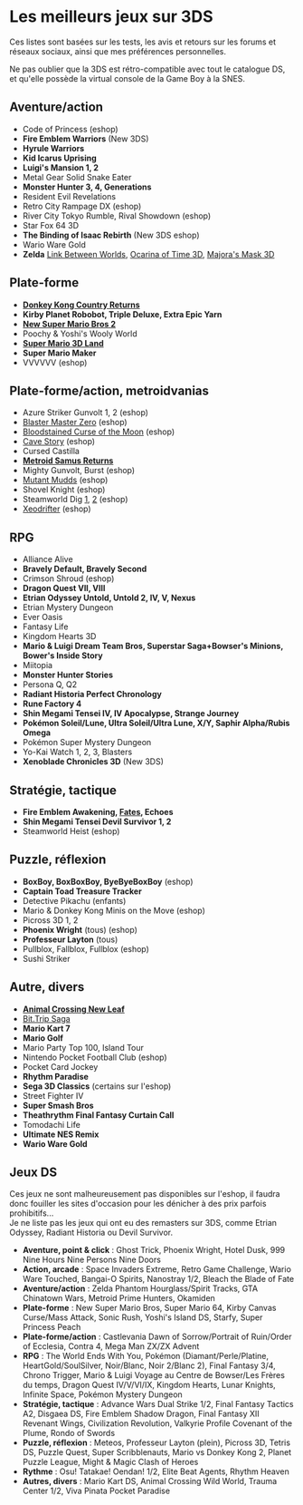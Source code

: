 # Les meilleurs jeux sur 3DS

Ces listes sont basées sur les tests, les avis et retours sur les forums et réseaux sociaux, ainsi que mes préférences personnelles.

Ne pas oublier que la 3DS est rétro-compatible avec tout le catalogue DS, et qu'elle possède la virtual console de la Game Boy à la SNES.

## Aventure/action

- Code of Princess (eshop)
- **Fire Emblem Warriors** (New 3DS)
- **Hyrule Warriors**
- **Kid Icarus Uprising**
- **Luigi's Mansion 1, 2**
- Metal Gear Solid Snake Eater
- **Monster Hunter 3, 4, Generations**
- Resident Evil Revelations
- Retro City Rampage DX (eshop)
- River City Tokyo Rumble, Rival Showdown (eshop)
- Star Fox 64 3D
- **The Binding of Isaac Rebirth** (New 3DS eshop)
- Wario Ware Gold
- **Zelda** [Link Between Worlds](https://www.cosmo0.fr/critique/the-legend-of-zelda-a-link-between-worlds/), [Ocarina of Time 3D](https://www.cosmo0.fr/critique/critique-express/the-legend-of-zelda-ocarina-of-time-3d/), [Majora's Mask 3D](https://www.cosmo0.fr/critique/critique-express/the-legend-of-zelda-majoras-mask-3d/)

## Plate-forme

- **[Donkey Kong Country Returns](https://www.cosmo0.fr/critique/critique-express/donkey-kong-country-returns-3d/)**
- **Kirby Planet Robobot, Triple Deluxe, Extra Epic Yarn**
- **[New Super Mario Bros 2](https://www.cosmo0.fr/critique/critique-express/new-super-mario-bros-2/)**
- Poochy & Yoshi's Wooly World
- **[Super Mario 3D Land](https://www.cosmo0.fr/critique/critique-express/super-mario-3d-land/)**
- **Super Mario Maker**
- VVVVVV (eshop)

## Plate-forme/action, metroidvanias

- Azure Striker Gunvolt 1, 2 (eshop)
- [Blaster Master Zero](https://www.cosmo0.fr/critique/blaster-master-zero/) (eshop)
- [Bloodstained Curse of the Moon](https://www.cosmo0.fr/critique/bloodstained-curse-of-the-moon/) (eshop)
- [Cave Story](https://www.cosmo0.fr/critique/critique-express/cave-story/) (eshop)
- Cursed Castilla
- **[Metroid Samus Returns](https://www.cosmo0.fr/critique/metroid-samus-returns/)**
- Mighty Gunvolt, Burst (eshop)
- [Mutant Mudds](https://www.cosmo0.fr/critique/mutant-mudds-collection/) (eshop)
- Shovel Knight (eshop)
- Steamworld Dig [1](https://www.cosmo0.fr/critique/critique-express/steamworld-dig/), [2](https://www.cosmo0.fr/critique/steamworld-dig-2/) (eshop)
- [Xeodrifter](https://www.cosmo0.fr/critique/xeodrifter/) (eshop)

## RPG

- Alliance Alive
- **Bravely Default, Bravely Second**
- Crimson Shroud (eshop)
- **Dragon Quest VII, VIII**
- **Etrian Odyssey Untold, Untold 2, IV, V, Nexus**
- Etrian Mystery Dungeon
- Ever Oasis
- Fantasy Life
- Kingdom Hearts 3D
- **Mario & Luigi Dream Team Bros, Superstar Saga+Bowser's Minions, Bower's Inside Story**
- Miitopia
- **Monster Hunter Stories**
- Persona Q, Q2
- **Radiant Historia Perfect Chronology**
- **Rune Factory 4**
- **Shin Megami Tensei IV, IV Apocalypse, Strange Journey**
- **Pokémon Soleil/Lune, Ultra Soleil/Ultra Lune, X/Y, Saphir Alpha/Rubis Omega**
- Pokémon Super Mystery Dungeon
- Yo-Kai Watch 1, 2, 3, Blasters
- **Xenoblade Chronicles 3D** (New 3DS)

## Stratégie, tactique

- **Fire Emblem Awakening, [Fates](https://www.cosmo0.fr/critique/critique-express/fire-emblem-fates/), Echoes**
- **Shin Megami Tensei Devil Survivor 1, 2**
- Steamworld Heist (eshop)

## Puzzle, réflexion

- **BoxBoy, BoxBoxBoy, ByeByeBoxBoy** (eshop)
- **Captain Toad Treasure Tracker**
- Detective Pikachu (enfants)
- Mario & Donkey Kong Minis on the Move (eshop)
- Picross 3D 1, 2
- **Phoenix Wright** (tous) (eshop)
- **Professeur Layton** (tous)
- Pullblox, Fallblox, Fullblox (eshop)
- Sushi Striker

## Autre, divers

- **[Animal Crossing New Leaf](https://www.cosmo0.fr/critique/critique-express/animal-crossing-new-leaf/)**
- [Bit.Trip Saga](https://www.cosmo0.fr/critique/critique-express/bit-trip-saga/)
- **Mario Kart 7**
- **Mario Golf**
- Mario Party Top 100, Island Tour
- Nintendo Pocket Football Club (eshop)
- Pocket Card Jockey
- **Rhythm Paradise**
- **Sega 3D Classics** (certains sur l'eshop)
- Street Fighter IV
- **Super Smash Bros**
- **Theathrythm Final Fantasy Curtain Call**
- Tomodachi Life
- **Ultimate NES Remix**
- **Wario Ware Gold**

## Jeux DS

Ces jeux ne sont malheureusement pas disponibles sur l'eshop, il faudra donc fouiller les sites d'occasion pour les dénicher à des prix parfois prohibitifs...  
Je ne liste pas les jeux qui ont eu des remasters sur 3DS, comme Etrian Odyssey, Radiant Historia ou Devil Survivor.

- **Aventure, point & click** : Ghost Trick, Phoenix Wright, Hotel Dusk, 999 Nine Hours Nine Persons Nine Doors
- **Action, arcade** : Space Invaders Extreme, Retro Game Challenge, Wario Ware Touched, Bangai-O Spirits, Nanostray 1/2, Bleach the Blade of Fate
- **Aventure/action** : Zelda Phantom Hourglass/Spirit Tracks, GTA Chinatown Wars, Metroid Prime Hunters, Okamiden
- **Plate-forme** : New Super Mario Bros, Super Mario 64, Kirby Canvas Curse/Mass Attack, Sonic Rush, Yoshi's Island DS, Starfy, Super Princess Peach
- **Plate-forme/action** : Castlevania Dawn of Sorrow/Portrait of Ruin/Order of Ecclesia, Contra 4, Mega Man ZX/ZX Advent
- **RPG** : The World Ends With You, Pokémon (Diamant/Perle/Platine, HeartGold/SoulSilver, Noir/Blanc, Noir 2/Blanc 2), Final Fantasy 3/4, Chrono Trigger, Mario & Luigi Voyage au Centre de Bowser/Les Frères du temps, Dragon Quest IV/V/VI/IX, Kingdom Hearts, Lunar Knights, Infinite Space, Pokémon Mystery Dungeon
- **Stratégie, tactique** : Advance Wars Dual Strike 1/2, Final Fantasy Tactics A2, Disgaea DS, Fire Emblem Shadow Dragon, Final Fantasy XII Revenant Wings, Civilization Revolution, Valkyrie Profile Covenant of the Plume, Rondo of Swords
- **Puzzle, réflexion** : Meteos, Professeur Layton (plein), Picross 3D, Tetris DS, Puzzle Quest, Super Scribblenauts, Mario vs Donkey Kong 2, Planet Puzzle League, Might & Magic Clash of Heroes
- **Rythme** : Osu! Tatakae! Oendan! 1/2, Elite Beat Agents, Rhythm Heaven
- **Autres, divers** : Mario Kart DS, Animal Crossing Wild World, Trauma Center 1/2, Viva Pinata Pocket Paradise
